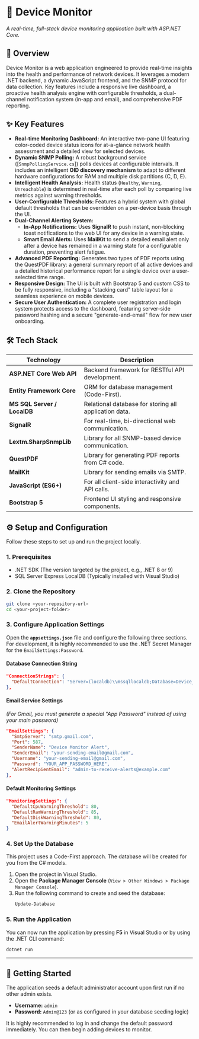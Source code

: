 # 📡 Device Monitor

*A real-time, full-stack device monitoring application built with ASP.NET Core.*

## 🚀 Overview

Device Monitor is a web application engineered to provide real-time insights into the health and performance of network devices. It leverages a modern .NET backend, a dynamic JavaScript frontend, and the SNMP protocol for data collection. Key features include a responsive live dashboard, a proactive health analysis engine with configurable thresholds, a dual-channel notification system (in-app and email), and comprehensive PDF reporting.

## ✨ Key Features

  * **Real-time Monitoring Dashboard:** An interactive two-pane UI featuring color-coded device status icons for at-a-glance network health assessment and a detailed view for selected devices.
  * **Dynamic SNMP Polling:** A robust background service ([`SnmpPollingService.cs`]) polls devices at configurable intervals. It includes an intelligent **OID discovery mechanism** to adapt to different hardware configurations for RAM and multiple disk partitions (C, D, E).
  * **Intelligent Health Analysis:** Health status (`Healthy`, `Warning`, `Unreachable`) is determined in real-time after each poll by comparing live metrics against warning thresholds.
  * **User-Configurable Thresholds:** Features a hybrid system with global default thresholds that can be overridden on a per-device basis through the UI.
  * **Dual-Channel Alerting System:**
      * **In-App Notifications:** Uses **SignalR** to push instant, non-blocking toast notifications to the web UI for any device in a warning state.
      * **Smart Email Alerts:** Uses **MailKit** to send a detailed email alert only after a device has remained in a warning state for a configurable duration, preventing alert fatigue.
  * **Advanced PDF Reporting:** Generates two types of PDF reports using the QuestPDF library: a general summary report of all active devices and a detailed historical performance report for a single device over a user-selected time range.
  * **Responsive Design:** The UI is built with Bootstrap 5 and custom CSS to be fully responsive, including a "stacking card" table layout for a seamless experience on mobile devices.
  * **Secure User Authentication:** A complete user registration and login system protects access to the dashboard, featuring server-side password hashing and a secure "generate-and-email" flow for new user onboarding.

## 🛠️ Tech Stack

| Technology              | Description                                        |
| ----------------------- | -------------------------------------------------- |
| **ASP.NET Core Web API**| Backend framework for RESTful API development.     |
| **Entity Framework Core** | ORM for database management (Code-First).          |
| **MS SQL Server / LocalDB**| Relational database for storing all application data.|
| **SignalR** | For real-time, bi-directional web communication.   |
| **Lextm.SharpSnmpLib** | Library for all SNMP-based device communication.   |
| **QuestPDF** | Library for generating PDF reports from C\# code.   |
| **MailKit** | Library for sending emails via SMTP.             |
| **JavaScript (ES6+)** | For all client-side interactivity and API calls.   |
| **Bootstrap 5** | Frontend UI styling and responsive components.     |

## ⚙️ Setup and Configuration

Follow these steps to set up and run the project locally.

### 1\. Prerequisites

  * .NET SDK (The version targeted by the project, e.g., .NET 8 or 9)
  * SQL Server Express LocalDB (Typically installed with Visual Studio)

### 2\. Clone the Repository

```bash
git clone <your-repository-url>
cd <your-project-folder>
```

### 3\. Configure Application Settings

Open the **`appsettings.json`** file and configure the following three sections. For development, it is highly recommended to use the .NET Secret Manager for the `EmailSettings:Password`.

#### **Database Connection String**

```json
"ConnectionStrings": {
  "DefaultConnection": "Server=(localdb)\\mssqllocaldb;Database=Device_Tracker;Trusted_Connection=True;MultipleActiveResultSets=true"
},
```

#### **Email Service Settings**

*(For Gmail, you must generate a special "App Password" instead of using your main password)*

```json
"EmailSettings": {
  "SmtpServer": "smtp.gmail.com",
  "Port": 587,
  "SenderName": "Device Monitor Alert",
  "SenderEmail": "your-sending-email@gmail.com",
  "Username": "your-sending-email@gmail.com",
  "Password": "YOUR_APP_PASSWORD_HERE",
  "AlertRecipientEmail": "admin-to-receive-alerts@example.com"
},
```

#### **Default Monitoring Settings**

```json
"MonitoringSettings": {
  "DefaultCpuWarningThreshold": 80,
  "DefaultRamWarningThreshold": 85,
  "DefaultDiskWarningThreshold": 80,
  "EmailAlertWarningMinutes": 5
}
```

### 4\. Set Up the Database

This project uses a Code-First approach. The database will be created for you from the C\# models.

1.  Open the project in Visual Studio.
2.  Open the **Package Manager Console** (`View > Other Windows > Package Manager Console`).
3.  Run the following command to create and seed the database:
    ```powershell
    Update-Database
    ```

### 5\. Run the Application

You can now run the application by pressing **F5** in Visual Studio or by using the .NET CLI command:

```bash
dotnet run
```

-----

## 🚀 Getting Started

The application seeds a default administrator account upon first run if no other admin exists.

  * **Username:** `admin`
  * **Password:** `Admin@123` (or as configured in your database seeding logic)

It is highly recommended to log in and change the default password immediately. You can then begin adding devices to monitor.

